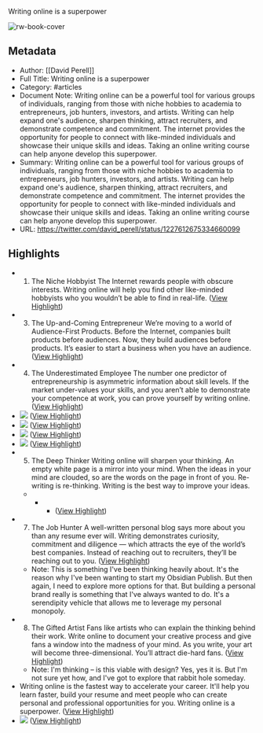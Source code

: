 Writing online is a superpower

![rw-book-cover](https://pbs.twimg.com/profile_images/1341406620107091968/Cxxf4Uf5_normal.jpg)

## Metadata
- Author: [[David Perell]]
- Full Title: Writing online is a superpower
- Category: #articles
- Document Note: Writing online can be a powerful tool for various groups of individuals, ranging from those with niche hobbies to academia to entrepreneurs, job hunters, investors, and artists. Writing can help expand one's audience, sharpen thinking, attract recruiters, and demonstrate competence and commitment. The internet provides the opportunity for people to connect with like-minded individuals and showcase their unique skills and ideas. Taking an online writing course can help anyone develop this superpower.
- Summary: Writing online can be a powerful tool for various groups of individuals, ranging from those with niche hobbies to academia to entrepreneurs, job hunters, investors, and artists. Writing can help expand one's audience, sharpen thinking, attract recruiters, and demonstrate competence and commitment. The internet provides the opportunity for people to connect with like-minded individuals and showcase their unique skills and ideas. Taking an online writing course can help anyone develop this superpower.
- URL: https://twitter.com/david_perell/status/1227612675334660099

## Highlights
- 1. The Niche Hobbyist
  The Internet rewards people with obscure interests. Writing online will help you find other like-minded hobbyists who you wouldn’t be able to find in real-life. ([View Highlight](https://read.readwise.io/read/01h0ja1c56h8mzjbv51swjsrn7))
- 3. The Up-and-Coming Entrepreneur
  We’re moving to a world of Audience-First Products.
  Before the Internet, companies built products before audiences. Now, they build audiences before products.
  It’s easier to start a business when you have an audience. ([View Highlight](https://read.readwise.io/read/01h0ja27pr4axmcmkvgyby6dvt))
- 4. The Underestimated Employee
  The number one predictor of entrepreneurship is asymmetric information about skill levels.
  If the market under-values your skills, and you aren’t able to demonstrate your competence at work, you can prove yourself by writing online. ([View Highlight](https://read.readwise.io/read/01h0ja2wvy0vw3x3y1hw0dka90))
- ![](https://pbs.twimg.com/media/EQlbOmbW4AA8Sk3.jpg) ([View Highlight](https://read.readwise.io/read/01h0jabvvjf46qvr88xccqhrg5))
- ![](https://pbs.twimg.com/media/EQlbOmVXsAMvR8p.jpg) ([View Highlight](https://read.readwise.io/read/01h0jaddav5vnh588rdwdhr7zw))
- ![](https://pbs.twimg.com/media/EQlbOmTWsAEXcDt.jpg) ([View Highlight](https://read.readwise.io/read/01h0jamb2n4xg3wfgddng32p6r))
- ![](https://pbs.twimg.com/media/EQlbOmYXsAAQaau.jpg) ([View Highlight](https://read.readwise.io/read/01h0jatp9v7r72s0kajrtzjcze))
- 5. The Deep Thinker
  Writing online will sharpen your thinking.
  An empty white page is a mirror into your mind. When the ideas in your mind are clouded, so are the words on the page in front of you. Re-writing is re-thinking.
  Writing is the best way to improve your ideas.
  * * * ([View Highlight](https://read.readwise.io/read/01h0jb4ny10aay6mvdgtv4kgem))
- 7. The Job Hunter
  A well-written personal blog says more about you than any resume ever will.
  Writing demonstrates curiosity, commitment and diligence — which attracts the eye of the world’s best companies.
  Instead of reaching out to recruiters, they’ll be reaching out to you. ([View Highlight](https://read.readwise.io/read/01h0jb68d583a593q771bzxwf7))
    - Note: This is something I've been thinking heavily about. It's the reason why I've been wanting to start my Obsidian Publish. But then again, I need to explore more options for that. But building a personal brand really is something that I've always wanted to do. It's a serendipity vehicle that allows me to leverage my personal monopoly.
- 8. The Gifted Artist
  Fans like artists who can explain the thinking behind their work.
  Write online to document your creative process and give fans a window into the madness of your mind.
  As you write, your art will become three-dimensional.
  You’ll attract die-hard fans. ([View Highlight](https://read.readwise.io/read/01h0jb9gwk9kg949ndrfpve7ww))
    - Note: I'm thinking – is this viable with design? Yes, yes it is. But I'm not sure yet how, and I've got to explore that rabbit hole someday.
- Writing online is the fastest way to accelerate your career.
  It'll help you learn faster, build your resume and meet people who can create personal and professional opportunities for you.
  Writing online is a superpower. ([View Highlight](https://read.readwise.io/read/01h0jbdkdbn6445se1d5pas7fr))
- ![](https://pbs.twimg.com/media/EbZ2-m6VcAAb28y.jpg) ([View Highlight](https://read.readwise.io/read/01h0jbdyxwqyz2fh15wnw38t9a))
